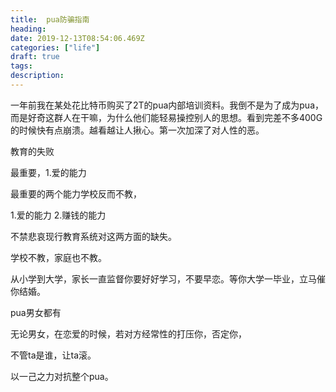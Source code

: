 ```yaml
---
title:  pua防骗指南
heading: 
date: 2019-12-13T08:54:06.469Z
categories: ["life"]
draft: true
tags: 
description: 
---
```



一年前我在某处花比特币购买了2T的pua内部培训资料。我倒不是为了成为pua，而是好奇这群人在干嘛，为什么他们能轻易操控别人的思想。看到完差不多400G的时候快有点崩溃。越看越让人揪心。第一次加深了对人性的恶。




教育的失败

最重要，1.爱的能力

最重要的两个能力学校反而不教，

1.爱的能力
2.赚钱的能力

不禁悲哀现行教育系统对这两方面的缺失。

学校不教，家庭也不教。

从小学到大学，家长一直监督你要好好学习，不要早恋。等你大学一毕业，立马催你结婚。


pua男女都有

无论男女，在恋爱的时候，若对方经常性的打压你，否定你，

不管ta是谁，让ta滚。

以一己之力对抗整个pua。